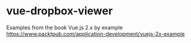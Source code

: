 # vue-dropbox-viewer
Examples from the book Vue.js 2.x by example https://www.packtpub.com/application-development/vuejs-2x-example
